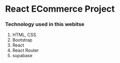 # React ECommerce Project 

### Technology used in this webitse

1. HTML, CSS
2. Bootstrap
3. React
4. React Router
5. supabase